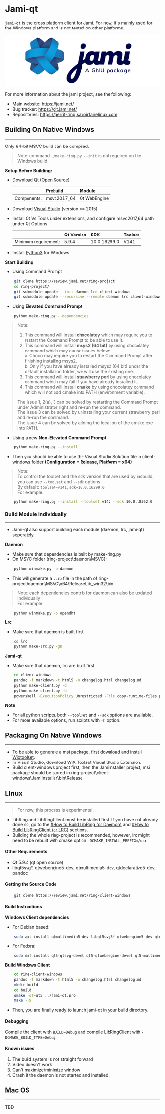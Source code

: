 # Jami-qt

`jami-qt` is the cross platform client for Jami. For now, it's mainly used for the Windows platform and is not tested on other platforms.

![jami-logo](images/logo-jami-standard-coul.png)


For more information about the jami project, see the following:

- Main website: https://jami.net/
- Bug tracker: https://git.jami.net/
- Repositories: https://gerrit-ring.savoirfairelinux.com

## Building On Native Windows
---

Only 64-bit MSVC build can be compiled.

> Note: command ```./make-ring.py --init``` is not required on the Windows build <br>

**Setup Before Building:**
- Download [Qt (Open Source)](https://www.qt.io/download-open-source?hsCtaTracking=9f6a2170-a938-42df-a8e2-a9f0b1d6cdce%7C6cb0de4f-9bb5-4778-ab02-bfb62735f3e5)<br>

  | | Prebuild | Module |
  |---|---|---|
  | Components: | msvc2017_64 | Qt WebEngine |

- Download [Visual Studio](https://visualstudio.microsoft.com/) (version >= 2015) <br>
- Install Qt Vs Tools under extensions, and configure msvc2017_64 path under Qt Options <br>

  | | Qt Version | SDK | Toolset |
  |---|---|---|---|
  | Minimum requirement: | 5.9.4 | 10.0.16299.0 | V141 |

- Install [Python3](https://www.python.org/downloads/) for Windows

**Start Building**
- Using Command Prompt
```sh
    git clone https://review.jami.net/ring-project
    cd ring-project/
    git submodule update --init daemon lrc client-windows
    git submodule update --recursive --remote daemon lrc client-windows
```
- Using **Elevated Command Prompt**
```sh
    python make-ring.py --dependencies
```

> Note:
> 1. This command will install **chocolatey** which may require you to restart the Command Prompt to be able to use it.
> 2. This command will install **msys2 (64 bit)** by using chocolatey command which may cause issues below: <br>
>    a. Choco may require you to restart the Command Prompt after finishing installing msys2. <br>
>    b. Only if you have already installed msys2 (64 bit) under the default installation folder, we will use the existing one.
> 3. This command will install **strawberry perl** by using chocolatey command which may fail if you have already installed it.
> 4. This command will install **cmake** by using chocolatey command which will not add cmake into PATH (environment variable). <br>
>
> The issue 1, 2(a), 3 can be solved by restarting the Command Prompt under Administrator right and re-run the command. <br>
> The issue 3 can be solved by uninstalling your current strawberry perl and re-run the command. <br>
> The issue 4 can be solved by adding the location of the cmake.exe into PATH. <br>

- Using a new **Non-Elevated Command Prompt**
```sh
    python make-ring.py --install
```
- Then you should be able to use the Visual Studio Solution file in client-windows folder **(Configuration = Release, Platform = x64)**

> Note: <br>
> To control the toolset and the sdk version that are used by msbuild, you can use ```--toolset``` and ```--sdk``` options <br>
> By default: ```toolset=v141```, ```sdk=10.0.16299.0``` <br>
> For example:
```sh
    python make-ring.py --install --toolset v142 --sdk 10.0.18362.0
```
### Build Module individually
---

- Jami-qt also support building each module (daemon, lrc, jami-qt) seperately

**Daemon**

- Make sure that dependencies is built by make-ring.py
- On MSVC folder (ring-project\daemon\MSVC):
```sh
    python winmake.py -b daemon
```
- This will generate a ```.lib``` file in the path of ring-project\daemon\MSVC\x64\ReleaseLib_win32\bin

> Note: each dependencies contrib for daemon can also be updated individually <br>
> For example:
```bash
    python winmake.py -b opendht
```

**Lrc**

- Make sure that daemon is built first

```bash
    cd lrc
    python make-lrc.py -gb
```

**Jami-qt**

- Make sure that daemon, lrc are built first

```bash
    cd client-windows
    pandoc -f markdown -t html5 -o changelog.html changelog.md
    python make-client.py -d
    python make-client.py -b
    powershell -ExecutionPolicy Unrestricted -File copy-runtime-files.ps1
```

**Note**
- For all python scripts, both ```--toolset``` and ```--sdk``` options are available.
- For more available options, run scripts with ```-h``` option.

## Packaging On Native Windows
---

- To be able to generate a msi package, first download and install [Wixtoolset](https://wixtoolset.org/releases/).
- In Visual Studio, download WiX Toolset Visual Studio Extension.
- Build client-windows project first, then the JamiInstaller project, msi package should be stored in ring-project\client-windows\JamiInstaller\bin\Release

## Linux
---

> For now, this process is experimental.

- LibRing and LibRingClient
must be installed first. If you have not already done so, go to the
[\#How to Build LibRing (or
Daemon)](#How_to_Build_LibRing_(or_Daemon) "wikilink") and [\#How to
Build LibRingClient (or
LRC)](#How_to_Build_LibRingClient_(or_LRC) "wikilink") sections.
- Building the whole ring-project is recommended, however, lrc might need to be rebuilt with cmake option ```-DCMAKE_INSTALL_PREFIX=/usr```

#### Other Requirements

-   Qt 5.9.4 (qt open source)
-   libqt5svg*, qtwebengine5-dev, qtmultimedia5-dev, qtdeclarative5-dev, pandoc

#### Getting the Source Code

```bash
    git clone https://review.jami.net/ring-client-windows
```

#### Build Instructions

**Windows Client dependencies**

- For Debian based:
```bash
    sudo apt install qtmultimedia5-dev libqt5svg5* qtwebengine5-dev qtdeclarative5-dev pandoc
```
- For Fedora:
```bash
    sudo dnf install qt5-qtsvg-devel qt5-qtwebengine-devel qt5-multimedia-devel qt5-qtdeclarative-devel pandoc
```

**Build Windows Client**

```bash
    cd ring-client-windows
    pandoc -f markdown -t html5 -o changelog.html changelog.md
    mkdir build
    cd build
    qmake -qt=qt5 ../jami-qt.pro
    make -j9
```
- Then, you are finally ready to launch jami-qt in your build directory.

#### Debugging

Compile the client with `BUILD=Debug` and compile LibRingClient with
`-DCMAKE_BUILD_TYPE=Debug`

#### Known issues

1. The build system is not straight forward
2. Video doesn't work
3. Can't maximize/minimize window
4. Crash if the daemon is not started and installed.

## Mac OS
---
TBD

